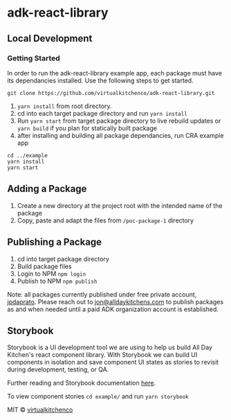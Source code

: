 # adk-react-library

## Local Development

### Getting Started

In order to run the adk-react-library example app, each package must have its dependancies installed. Use the following steps to get started.

```
git clone https://github.com/virtualkitchenco/adk-react-library.git
```

1. `yarn install` from root directory.
2. cd into each target package directory and run `yarn install`
3. Run `yarn start` from target package directory to live rebuild updates or `yarn build` if you plan for statically built package
4. after installing and building all package dependancies, run CRA example app

```
cd ../example
yarn install
yarn start
```

## Adding a Package

1. Create a new directory at the project root with the intended name of the package
2. Copy, paste and adapt the files from `/poc-package-1` directory

## Publishing a Package

1. cd into target package directory
2. Build package files
3. Login to NPM `npm login`
4. Publish to NPM `npm publish`

Note: all packages currently published under free private account, [jpdaprato](https://www.npmjs.com/~jpdaprato). Please reach out to jon@alldaykitchens.com to publish packages as and when needed until a paid ADK organization account is established.

## Storybook

Storybook is a UI development tool we are using to help us build All Day Kitchen's react component library. With Storybook we can build UI components in isolation and save component UI states as stories to revisit during development, testing, or QA.

Further reading and Storybook documentation [here](https://storybook.js.org/docs/react/get-started/introduction).

To view component stories `cd example/` and run `yarn storybook`

MIT © [virtualkitchenco](https://github.com/virtualkitchenco)
